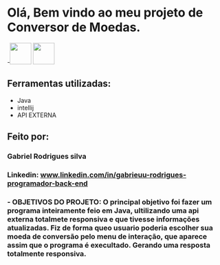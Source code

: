 # Olá, Bem vindo ao meu projeto de Conversor de Moedas.

 -<img src="https://cdn.jsdelivr.net/gh/devicons/devicon@latest/icons/java/java-original-wordmark.svg" width="50" height="50"/> 
            <img src="https://cdn.jsdelivr.net/gh/devicons/devicon@latest/icons/intellij/intellij-original.svg" width="50" height="50" />
          

## Ferramentas utilizadas:

* Java
* intellij
* API EXTERNA

## Feito por:

### Gabriel Rodrigues silva

### Linkedin: www.linkedin.com/in/gabrieuu-rodrigues-programador-back-end


### - OBJETIVOS DO PROJETO: O principal objetivo foi fazer um programa inteiramente feio em Java, ultilizando uma api externa totalmete responsiva e que tivesse informações atualizadas. Fiz de forma queo usuario poderia escolher sua moeda de conversão pelo menu de interação, que aparece assim que o programa é execultado. Gerando uma resposta totalmente responsiva.
